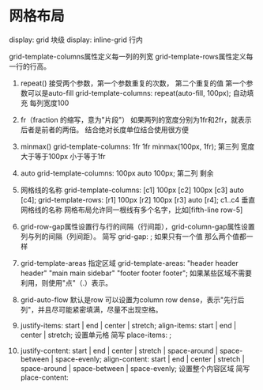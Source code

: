 # 网格布局
display: grid  块级
display: inline-grid  行内

grid-template-columns属性定义每一列的列宽
grid-template-rows属性定义每一行的行高。

1. repeat()  接受两个参数，第一个参数重复的次数， 第二个重复的值
  第一个参数可以是auto-fill  grid-template-columns: repeat(auto-fill, 100px);
  自动填充 每列宽度100

2. fr（fraction 的缩写，意为"片段"）
  如果两列的宽度分别为1fr和2fr，就表示后者是前者的两倍。
  结合绝对长度单位结合使用很方便

3. minmax()
  grid-template-columns: 1fr 1fr minmax(100px, 1fr);
  第三列  宽度大于等于100px 小于等于1fr

4. auto
  grid-template-columns: 100px auto 100px;
  第二列 剩余

5. 网格线的名称
  grid-template-columns: [c1] 100px [c2] 100px [c3] auto [c4];
  grid-template-rows: [r1] 100px [r2] 100px [r3] auto [r4];
  c1..c4 垂直网格线的名称
  网格布局允许同一根线有多个名字，比如[fifth-line row-5]


6. grid-row-gap属性设置行与行的间隔（行间距），grid-column-gap属性设置列与列的间隔（列间距）。
   简写 grid-gap: <grid-row-gap> <grid-column-gap>;  如果只有一个值 那么两个值都一样

7. grid-template-areas  指定区域
    grid-template-areas: "header header header"
                         "main main sidebar"
                         "footer footer footer";
    如果某些区域不需要利用，则使用"点"（.）表示。

8. grid-auto-flow  默认是row   可以设置为column
    row dense，表示"先行后列"，并且尽可能紧密填满，尽量不出现空格。

9. justify-items: start | end | center | stretch;
   align-items: start | end | center | stretch;
   设置单元格
   简写 place-items: <align-items> <justify-items>;

10. justify-content: start | end | center | stretch | space-around | space-between | space-evenly;
    align-content: start | end | center | stretch | space-around | space-between | space-evenly; 
    设置整个内容区域
    简写 place-content: <align-content> <justify-content>